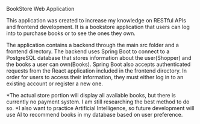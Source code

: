 BookStore Web Application

This application was created to increase my knowledge on RESTful APIs and frontend development.
It is a bookstore application that users can log into to purchase books or to see the ones they own.

The application contains a backend through the main src folder and a frontend directory. 
The backend uses Spring Boot to connect to a PostgreSQL database that stores information about the user(Shopper) and the books a user can own(Books).
Spring Boot also accepts authenticated requests from the React application included in the frontend directory. 
In order for users to access their information, they must either log in to an existing account or register a new one.

*The actual store portion will display all available books, but there is currently no payment system. I am still researching the best method to do so.
*I also want to practice Artificial Intelligence, so future development will use AI to recommend books in my database based on user preference.
